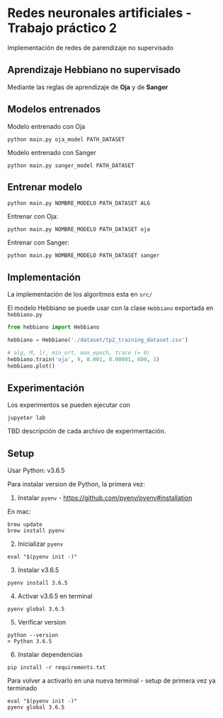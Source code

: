 # Redes neuronales artificiales - Trabajo práctico 2

Implementación de redes de parendizaje no supervisado 


## Aprendizaje Hebbiano no supervisado

Mediante las reglas de aprendizaje de **Oja** y de **Sanger**

<!-- ## Aprendizaje Competitivo -->

## Modelos entrenados

Modelo entrenado con Oja

```
python main.py oja_model PATH_DATASET
```

Modelo entrenado con Sanger

```
python main.py sanger_model PATH_DATASET
```

## Entrenar modelo

```
python main.py NOMBRE_MODELO PATH_DATASET ALG
```

Entrenar con Oja:

```
python main.py NOMBRE_MODELO PATH_DATASET oja
```

Entrenar con Sanger:

```
python main.py NOMBRE_MODELO PATH_DATASET sanger
```

## Implementación

La implementación de los algoritmos esta en `src/`

El modelo Hebbiano se puede usar con la clase `Hebbiano` exportada en `hebbiano.py`

```python
from hebbiano import Hebbiano

hebbiano = Hebbiano('./dataset/tp2_training_dataset.csv')

# alg, M, lr, min_ort, max_epoch, trace (= 0)
hebbiano.train('oja', 9, 0.001, 0.00001, 600, 1)
hebbiano.plot()
```

## Experimentación

Los experimentos se pueden ejecutar con

```
jupyeter lab
```

TBD descripción de cada archivo de experimentación.

## Setup

Usar Python: v3.6.5

Para instalar version de Python, la primera vez:

1. Instalar `pyenv` - https://github.com/pyenv/pyenv#installation

  En mac:

  ```
  brew update
  brew install pyenv
  ```

2. Inicializar `pyenv`

  ```
  eval "$(pyenv init -)"
  ```

3. Instalar v3.6.5

  ```
  pyenv install 3.6.5
  ```

4. Activar v3.6.5 en terminal

  ```
  pyenv global 3.6.5
  ```

5. Verificar version

  ```
  python --version
  > Python 3.6.5
  ```

6. Instalar dependencias

  ```
  pip install -r requirements.txt
  ```

Para volver a activarlo en una nueva terminal - setup de primera vez ya terminado

```
eval "$(pyenv init -)"
pyenv global 3.6.5
```
